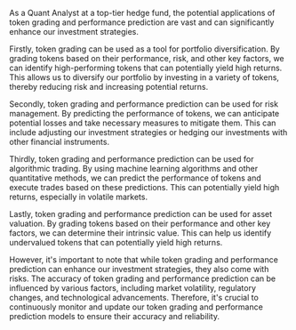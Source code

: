 As a Quant Analyst at a top-tier hedge fund, the potential applications of token grading and performance prediction are vast and can significantly enhance our investment strategies. 

Firstly, token grading can be used as a tool for portfolio diversification. By grading tokens based on their performance, risk, and other key factors, we can identify high-performing tokens that can potentially yield high returns. This allows us to diversify our portfolio by investing in a variety of tokens, thereby reducing risk and increasing potential returns.

Secondly, token grading and performance prediction can be used for risk management. By predicting the performance of tokens, we can anticipate potential losses and take necessary measures to mitigate them. This can include adjusting our investment strategies or hedging our investments with other financial instruments.

Thirdly, token grading and performance prediction can be used for algorithmic trading. By using machine learning algorithms and other quantitative methods, we can predict the performance of tokens and execute trades based on these predictions. This can potentially yield high returns, especially in volatile markets.

Lastly, token grading and performance prediction can be used for asset valuation. By grading tokens based on their performance and other key factors, we can determine their intrinsic value. This can help us identify undervalued tokens that can potentially yield high returns.

However, it's important to note that while token grading and performance prediction can enhance our investment strategies, they also come with risks. The accuracy of token grading and performance prediction can be influenced by various factors, including market volatility, regulatory changes, and technological advancements. Therefore, it's crucial to continuously monitor and update our token grading and performance prediction models to ensure their accuracy and reliability.